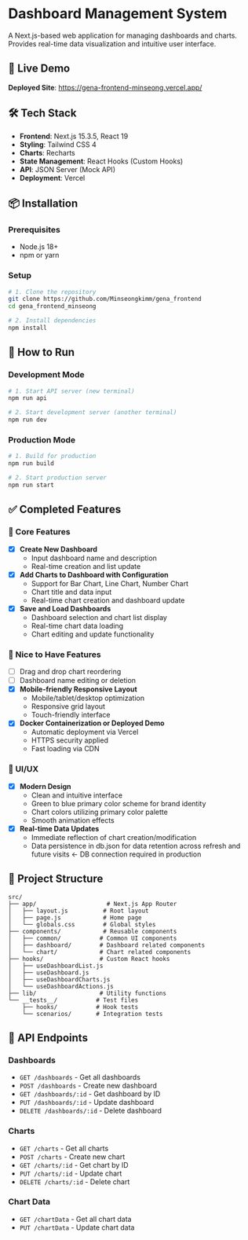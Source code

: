 # Dashboard Management System

A Next.js-based web application for managing dashboards and charts. Provides real-time data visualization and intuitive user interface.

## 🚀 Live Demo
**Deployed Site**: https://gena-frontend-minseong.vercel.app/

## 🛠 Tech Stack
- **Frontend**: Next.js 15.3.5, React 19
- **Styling**: Tailwind CSS 4
- **Charts**: Recharts
- **State Management**: React Hooks (Custom Hooks)
- **API**: JSON Server (Mock API)
- **Deployment**: Vercel

## 📦 Installation
### Prerequisites
- Node.js 18+ 
- npm or yarn

### Setup
```bash
# 1. Clone the repository
git clone https://github.com/Minseongkimm/gena_frontend
cd gena_frontend_minseong

# 2. Install dependencies
npm install
```

## 🚀 How to Run

### Development Mode
```bash
# 1. Start API server (new terminal)
npm run api

# 2. Start development server (another terminal)
npm run dev
```

### Production Mode
```bash
# 1. Build for production
npm run build

# 2. Start production server
npm run start
```

## ✅ Completed Features

### 🎯 Core Features

- [x] **Create New Dashboard**
  - Input dashboard name and description
  - Real-time creation and list update
- [x] **Add Charts to Dashboard with Configuration**
  - Support for Bar Chart, Line Chart, Number Chart
  - Chart title and data input
  - Real-time chart creation and dashboard update
- [x] **Save and Load Dashboards**
  - Dashboard selection and chart list display
  - Real-time chart data loading
  - Chart editing and update functionality

### 🌟 Nice to Have Features

- [ ] Drag and drop chart reordering
- [ ] Dashboard name editing or deletion
- [x] **Mobile-friendly Responsive Layout**
  - Mobile/tablet/desktop optimization
  - Responsive grid layout
  - Touch-friendly interface
- [x] **Docker Containerization or Deployed Demo**
  - Automatic deployment via Vercel
  - HTTPS security applied
  - Fast loading via CDN

### 🎨 UI/UX
- [x] **Modern Design**
  - Clean and intuitive interface
  - Green to blue primary color scheme for brand identity
  - Chart colors utilizing primary color palette
  - Smooth animation effects
- [x] **Real-time Data Updates**
  - Immediate reflection of chart creation/modification
  - Data persistence in db.json for data retention across refresh and future visits <- DB connection required in production

## 📁 Project Structure
```
src/
├── app/                    # Next.js App Router
│   ├── layout.js          # Root layout
│   ├── page.js            # Home page
│   └── globals.css        # Global styles
├── components/            # Reusable components
│   ├── common/           # Common UI components
│   ├── dashboard/        # Dashboard related components
│   └── chart/            # Chart related components
├── hooks/                # Custom React hooks
│   ├── useDashboardList.js
│   ├── useDashboard.js
│   ├── useDashboardCharts.js
│   └── useDashboardActions.js
├── lib/                  # Utility functions
└── __tests__/           # Test files
    ├── hooks/           # Hook tests
    └── scenarios/       # Integration tests
```

## 🔧 API Endpoints

### Dashboards
- `GET /dashboards` - Get all dashboards
- `POST /dashboards` - Create new dashboard
- `GET /dashboards/:id` - Get dashboard by ID
- `PUT /dashboards/:id` - Update dashboard
- `DELETE /dashboards/:id` - Delete dashboard

### Charts
- `GET /charts` - Get all charts
- `POST /charts` - Create new chart
- `GET /charts/:id` - Get chart by ID
- `PUT /charts/:id` - Update chart
- `DELETE /charts/:id` - Delete chart

### Chart Data
- `GET /chartData` - Get all chart data
- `PUT /chartData` - Update chart data